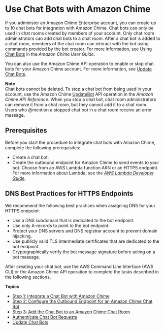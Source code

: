 # Use Chat Bots with Amazon Chime<a name="use-bots"></a>

If you administer an Amazon Chime Enterprise account, you can create up to 10 chat bots for integration with Amazon Chime\. Chat bots can only be used in chat rooms created by members of your account\. Only chat room administrators can add chat bots to a chat room\. After a chat bot is added to a chat room, members of the chat room can interact with the bot using commands provided by the bot creator\. For more information, see [Using Chat Bots](https://docs.aws.amazon.com/chime/latest/ug/chat-bots.html) in the *Amazon Chime User Guide*\.

You can also use the Amazon Chime API operation to enable or stop chat bots for your Amazon Chime account\. For more information, see [Update Chat Bots](update-bots.md)\.

**Note**  
Chat bots cannot be deleted\. To stop a chat bot from being used in your account, use the Amazon Chime [UpdateBot](https://docs.aws.amazon.com/chime/latest/APIReference/API_UpdateBot.html) API operation in the *Amazon Chime API Reference*\. When you stop a chat bot, chat room administrators can remove it from a chat room, but they cannot add it to a chat room\. Users who @mention a stopped chat bot in a chat room receive an error message\.

## Prerequisites<a name="bots-prereqs"></a>

Before you start the procedure to integrate chat bots with Amazon Chime, complete the following prerequisites:
+ Create a chat bot\.
+ Create the outbound endpoint for Amazon Chime to send events to your bot\. Choose from an AWS Lambda function ARN or an HTTPS endpoint\. For more information about Lambda, see the *[AWS Lambda Developer Guide](https://docs.aws.amazon.com/lambda/latest/dg/)*\.

## DNS Best Practices for HTTPS Endpoints<a name="dns-practices"></a>

We recommend the following best practices when assigning DNS for your HTTPS endpoint:
+ Use a DNS subdomain that is dedicated to the bot endpoint\.
+ Use only A\-records to point to the bot endpoint\.
+ Protect your DNS servers and DNS registrar account to prevent domain hijacking\.
+ Use publicly valid TLS intermediate certificates that are dedicated to the bot endpoint\.
+ Cryptographically verify the bot message signature before acting on a bot message\.

After creating your chat bot, use the AWS Command Line Interface \(AWS CLI\) or the Amazon Chime API operation to complete the tasks described in the following sections\.

**Topics**
+ [Step 1: Integrate a Chat Bot with Amazon Chime](integrate-bots.md)
+ [Step 2: Configure the Outbound Endpoint for an Amazon Chime Chat Bot](config-endpoints.md)
+ [Step 3: Add the Chat Bot to an Amazon Chime Chat Room](add-bots.md)
+ [Authenticate Chat Bot Requests](auth-bots.md)
+ [Update Chat Bots](update-bots.md)
